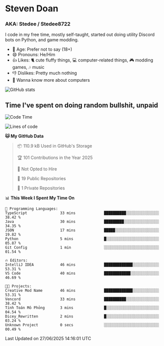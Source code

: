 # Steven Doan
### AKA: Stedee / Stedee8722
I code in my free time, mostly self-taught, started out doing utility Discord bots on Python, and game modding.

- 🤔 Age: Prefer not to say (18+)
- 😄 Pronouns: He/Him
- 👍 Likes: 🐈 cute fluffy things, 💻 computer-related things, 🎮 modding games, 🎶 music
- 👎 Dislikes: Pretty much nothing
- 🥹 Wanna know more about computers

![GitHub stats](https://github-readme-stats-iota-mocha-40.vercel.app/api?username=Stedee8722&show=prs_merged,prs_merged_percentage&show_icons=true&theme=transparent)

## Time I've spent on doing random bullshit, unpaid
<!--START_SECTION:Time I've spent on doing random bullshit, unpaid-->
![Code Time](http://img.shields.io/badge/Code%20Time-279%20hrs%2038%20mins-blue)

![Lines of code](https://img.shields.io/badge/From%20Hello%20World%20I%27ve%20Written-83.0%20thousand%20lines%20of%20code-blue)

**🐱 My GitHub Data** 

> 📦 110.9 kB Used in GitHub's Storage 
 > 
> 🏆 101 Contributions in the Year 2025
 > 
> 🚫 Not Opted to Hire
 > 
> 📜 19 Public Repositories 
 > 
> 🔑 1 Private Repositories 
 > 
📊 **This Week I Spent My Time On** 

```text
💬 Programming Languages: 
TypeScript               33 mins             ██████████░░░░░░░░░░░░░░░   38.42 % 
Java                     30 mins             █████████░░░░░░░░░░░░░░░░   34.35 % 
JSON                     17 mins             █████░░░░░░░░░░░░░░░░░░░░   19.82 % 
Python                   5 mins              █░░░░░░░░░░░░░░░░░░░░░░░░   05.87 % 
Git Config               1 min               ░░░░░░░░░░░░░░░░░░░░░░░░░   01.54 % 

🔥 Editors: 
IntelliJ IDEA            46 mins             █████████████░░░░░░░░░░░░   53.31 % 
VS Code                  40 mins             ████████████░░░░░░░░░░░░░   46.69 % 

🐱‍💻 Projects: 
Creative Mod Name        46 mins             █████████████░░░░░░░░░░░░   53.31 % 
Vencord                  33 mins             ██████████░░░░░░░░░░░░░░░   38.42 % 
Tính Toán Mô Phỏng       3 mins              █░░░░░░░░░░░░░░░░░░░░░░░░   04.54 % 
Dicey_Rewritten          2 mins              █░░░░░░░░░░░░░░░░░░░░░░░░   03.24 % 
Unknown Project          0 secs              ░░░░░░░░░░░░░░░░░░░░░░░░░   00.49 % 
```


 Last Updated on 27/06/2025 14:16:01 UTC
<!--END_SECTION:Time I've spent on doing random bullshit, unpaid-->
